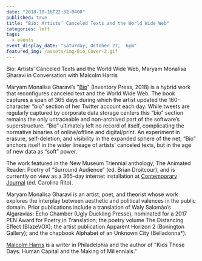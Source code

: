 ```yaml
---
date: "2018-10-16T22:32-0400"
published: true
title: "Bio: Artists’ Canceled Texts and the World Wide Web"
categories: left
tags:
  - events
event_display_date: "Saturday, October 27,  6pm"
featured_img: /assets/img/Bio_Cover-2.gif
---
```


Bio: Artists’ Canceled Texts and the World Wide Web,
Maryam Monalisa Gharavi in Conversation with Malcolm Harris

Maryam Monalisa Gharavi’s "[Bio](http://www.inventorypress.com/product/bio)" (Inventory Press, 2018) is a hybrid work that reconfigures canceled text and the World Wide Web. The book captures a span of 365 days during which the artist updated the 160-character “bio” section of her Twitter account each day. While tweets are regularly captured by corporate data storage centers this “bio” section remains the only untraceable and non-archived part of the software’s superstructure. “Bio” ultimately left no record of itself, complicating the normative binaries of online/offline and digital/print. An experiment in erasure, self-deletion, and visibility in the expanded sphere of the net, “Bio” anchors itself in the wider lineage of artists’ canceled texts, but in the age of new data as “soft” power.

The work featured in the New Museum Triennial anthology, The Animated Reader: Poetry of “Surround Audience” (ed. Brian Droitcour), and is currently on view as a 365-day internet installation at [Contemporary Journal](https://thecontemporaryjournal.org/issues/bio) (ed. Carolina Rito).

Maryam Monalisa Gharavi is an artist, poet, and theorist whose work explores the interplay between aesthetic and political valences in the public domain. Prior publications include a translation of Waly Salomão’s Algaravias: Echo Chamber (Ugly Duckling Presse), nominated for a 2017 PEN Award for Poetry in Translation; the poetry volume The Distancing Effect (BlazeVOX); the artist publication Apparent Horizon 2 (Bonington Gallery); and the chapbook Alphabet of an Unknown City (Belladonna\*).

[Malcolm Harris](https://twitter.com/BigMeanInternet) is a writer in Philadelphia and the author of "Kids These Days: Human Capital and the Making of Millennials."
